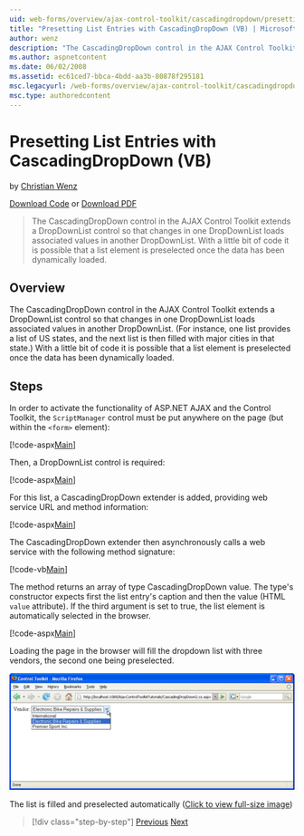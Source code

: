 ```yaml
---
uid: web-forms/overview/ajax-control-toolkit/cascadingdropdown/presetting-list-entries-with-cascadingdropdown-vb
title: "Presetting List Entries with CascadingDropDown (VB) | Microsoft Docs"
author: wenz
description: "The CascadingDropDown control in the AJAX Control Toolkit extends a DropDownList control so that changes in one DropDownList loads associated values in anoth..."
ms.author: aspnetcontent
ms.date: 06/02/2008
ms.assetid: ec61ced7-bbca-4bdd-aa3b-80878f295181
msc.legacyurl: /web-forms/overview/ajax-control-toolkit/cascadingdropdown/presetting-list-entries-with-cascadingdropdown-vb
msc.type: authoredcontent
---
```

Presetting List Entries with CascadingDropDown (VB)
====================
by [Christian Wenz](https://github.com/wenz)

[Download Code](http://download.microsoft.com/download/9/0/7/907760b1-2c60-4f81-aeb6-ca416a573b0d/cascadingdropdown2.vb.zip) or [Download PDF](http://download.microsoft.com/download/2/d/c/2dc10e34-6983-41d4-9c08-f78f5387d32b/CascadingDropDown2VB.pdf)

> The CascadingDropDown control in the AJAX Control Toolkit extends a DropDownList control so that changes in one DropDownList loads associated values in another DropDownList. With a little bit of code it is possible that a list element is preselected once the data has been dynamically loaded.


## Overview

The CascadingDropDown control in the AJAX Control Toolkit extends a DropDownList control so that changes in one DropDownList loads associated values in another DropDownList. (For instance, one list provides a list of US states, and the next list is then filled with major cities in that state.) With a little bit of code it is possible that a list element is preselected once the data has been dynamically loaded.

## Steps

In order to activate the functionality of ASP.NET AJAX and the Control Toolkit, the `ScriptManager` control must be put anywhere on the page (but within the `<form>` element):

[!code-aspx[Main](presetting-list-entries-with-cascadingdropdown-vb/samples/sample1.aspx)]

Then, a DropDownList control is required:

[!code-aspx[Main](presetting-list-entries-with-cascadingdropdown-vb/samples/sample2.aspx)]

For this list, a CascadingDropDown extender is added, providing web service URL and method information:

[!code-aspx[Main](presetting-list-entries-with-cascadingdropdown-vb/samples/sample3.aspx)]

The CascadingDropDown extender then asynchronously calls a web service with the following method signature:

[!code-vb[Main](presetting-list-entries-with-cascadingdropdown-vb/samples/sample4.vb)]

The method returns an array of type CascadingDropDown value. The type's constructor expects first the list entry's caption and then the value (HTML `value` attribute). If the third argument is set to true, the list element is automatically selected in the browser.

[!code-aspx[Main](presetting-list-entries-with-cascadingdropdown-vb/samples/sample5.aspx)]

Loading the page in the browser will fill the dropdown list with three vendors, the second one being preselected.


[![The list is filled and preselected automatically](presetting-list-entries-with-cascadingdropdown-vb/_static/image2.png)](presetting-list-entries-with-cascadingdropdown-vb/_static/image1.png)

The list is filled and preselected automatically ([Click to view full-size image](presetting-list-entries-with-cascadingdropdown-vb/_static/image3.png))

> [!div class="step-by-step"]
> [Previous](using-cascadingdropdown-with-a-database-vb.md)
> [Next](using-auto-postback-with-cascadingdropdown-vb.md)
